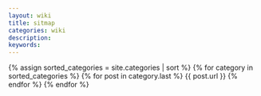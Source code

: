 ```yaml
---
layout: wiki
title: sitmap
categories: wiki
description: 
keywords: 
---
```

{% assign sorted_categories = site.categories | sort %}
{% for category in sorted_categories %}
{% for post in category.last %}
{{ post.url }}
{% endfor %}
{% endfor %}
